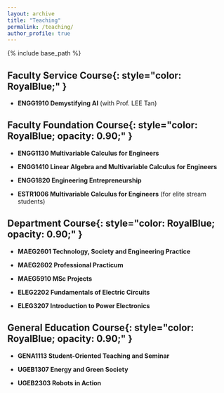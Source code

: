 ```yaml
---
layout: archive
title: "Teaching"
permalink: /teaching/
author_profile: true
---
```


{% include base_path %}

**Faculty Service Course**{: style="color: RoyalBlue;" }
--------------------------

* **ENGG1910 Demystifying AI** (with Prof. LEE Tan) 

**Faculty Foundation Course**{: style="color: RoyalBlue; opacity: 0.90;" }
----------------------

* **ENGG1130 Multivariable Calculus for Engineers** 

* **ENGG1410 Linear Algebra and Multivariable Calculus for Engineers** 

* **ENGG1820 Engineering Entrepreneurship** 

* **ESTR1006 Multivariable Calculus for Engineers** (for elite stream students)

**Department Course**{: style="color: RoyalBlue; opacity: 0.90;" }
-----------------

* **MAEG2601 Technology, Society and Engineering Practice** 

* **MAEG2602 Professional Practicum** 

* **MAEG5910 MSc Projects** 

* **ELEG2202 Fundamentals of Electric Circuits**

* **ELEG3207 Introduction to Power Electronics**

**General Education Course**{: style="color: RoyalBlue; opacity: 0.90;" }
------------------------

* **GENA1113 Student-Oriented Teaching and Seminar** 

* **UGEB1307 Energy and Green Society** 

* **UGEB2303 Robots in Action** 


